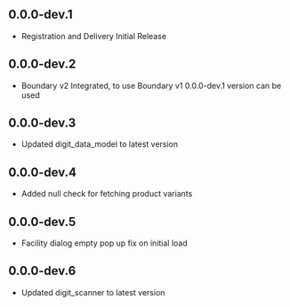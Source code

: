 ## 0.0.0-dev.1
* Registration and Delivery Initial Release

## 0.0.0-dev.2
* Boundary v2 Integrated, to use Boundary v1  0.0.0-dev.1 version can be used

## 0.0.0-dev.3
* Updated digit_data_model to latest version

## 0.0.0-dev.4
* Added null check for fetching product variants

## 0.0.0-dev.5
* Facility dialog empty pop up fix on initial load

## 0.0.0-dev.6
* Updated digit_scanner to latest version